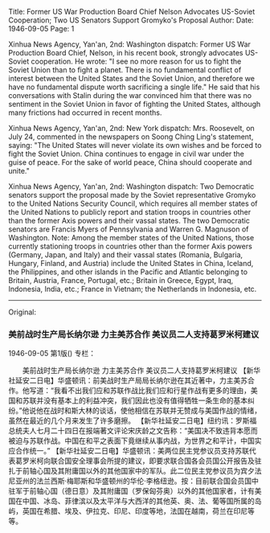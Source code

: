 Title: Former US War Production Board Chief Nelson Advocates US-Soviet Cooperation; Two US Senators Support Gromyko's Proposal
Author:
Date: 1946-09-05
Page: 1

Xinhua News Agency, Yan'an, 2nd: Washington dispatch: Former US War Production Board Chief, Nelson, in his recent book, strongly advocates US-Soviet cooperation. He wrote: "I see no more reason for us to fight the Soviet Union than to fight a planet. There is no fundamental conflict of interest between the United States and the Soviet Union, and therefore we have no fundamental dispute worth sacrificing a single life." He said that his conversations with Stalin during the war convinced him that there was no sentiment in the Soviet Union in favor of fighting the United States, although many frictions had occurred in recent months.

Xinhua News Agency, Yan'an, 2nd: New York dispatch: Mrs. Roosevelt, on July 24, commented in the newspapers on Soong Ching Ling's statement, saying: "The United States will never violate its own wishes and be forced to fight the Soviet Union. China continues to engage in civil war under the guise of peace. For the sake of world peace, China should cooperate and unite."

Xinhua News Agency, Yan'an, 2nd: Washington dispatch: Two Democratic senators support the proposal made by the Soviet representative Gromyko to the United Nations Security Council, which requires all member states of the United Nations to publicly report and station troops in countries other than the former Axis powers and their vassal states. The two Democratic senators are Francis Myers of Pennsylvania and Warren G. Magnuson of Washington. Note: Among the member states of the United Nations, those currently stationing troops in countries other than the former Axis powers (Germany, Japan, and Italy) and their vassal states (Romania, Bulgaria, Hungary, Finland, and Austria) include the United States in China, Iceland, the Philippines, and other islands in the Pacific and Atlantic belonging to Britain, Austria, France, Portugal, etc.; Britain in Greece, Egypt, Iraq, Indonesia, India, etc.; France in Vietnam; the Netherlands in Indonesia, etc.



<hr /> 

Original: 


### 美前战时生产局长纳尔逊  力主美苏合作  美议员二人支持葛罗米柯建议

1946-09-05
第1版()
专栏：

　　美前战时生产局长纳尔逊
    力主美苏合作
    美议员二人支持葛罗米柯建议
    【新华社延安二日电】华盛顿讯：前美战时生产局局长纳尔逊在其近著中，力主美苏合作。他写道：“我看不出我们应和苏联作战比我们应和行星作战有更多的理由，美国和苏联并没有基本上的利益冲突，我们因此也没有值得牺牲一条生命的基本纠纷。”他说他在战时和斯大林的谈话，使他相信在苏联并无赞成与美国作战的情绪，虽然在最近的几个月来发生了许多磨擦。
    【新华社延安二日电】纽约讯：罗斯福总统夫人七月二十四日在报端著文评论宋庆龄之文告称：“美国决不致违背本愿而被迫与苏联作战。中国在和平之表面下竟继续从事内战，为世界之和平计，中国实应合作统一。”
    【新华社延安二日电】华盛顿讯：美两位民主党参议员支持苏联代表葛罗米柯向联合国安全理事会所提的建议，即要求联合国各会员国公开报告及驻扎于前轴心国及其附庸国以外的其他国家中的军队。此二位民主党参议员为宾夕法尼亚州的法兰西斯·梅耶斯和华盛顿州的华伦·李格纽逊。按：目前联合国会员国中驻军于前轴心国（德日意）及其附庸国（罗保匈芬奥）以外的其他国家者，计有美国在中国、冰岛、菲律滨以及太平洋与大西洋的其他英、奥、法、葡等国所属的岛屿，英国在希腊、埃及、伊拉克、印尼、印度等地，法国在越南，荷兰在印尼等等。

